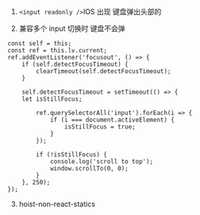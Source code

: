 1. `<input readonly />`IOS 出现 键盘弹出头部的

2. 兼容多个 input 切换时 键盘不会弹

```JS
const self = this;
const ref = this.lv.current;
ref.addEventListener('focusout', () => {
    if (self.detectFocusTimeout) {
        clearTimeout(self.detectFocusTimeout);
    }

    self.detectFocusTimeout = setTimeout(() => {
    let isStillFocus;

        ref.querySelectorAll('input').forEach(i => {
            if (i === document.activeElement) {
                isStillFocus = true;
            }
        });

        if (!isStillFocus) {
            console.log('scroll to top');
            window.scrollTo(0, 0);
        }
    }, 250);
});
```

3. hoist-non-react-statics